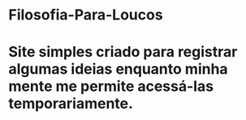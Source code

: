 # Filosofia-Para-Loucos
# Site simples criado para registrar algumas ideias enquanto minha mente me permite acessá-las temporariamente.
